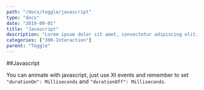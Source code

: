 ```yaml
---
path: "/docs/toggle/javascript"
type: "docs"
date: "2019-09-01"
title: "Javascript"
description: "Lorem ipsum dolor sit amet, consectetur adipiscing elit. Nunc tempus laoreet leo sit amet iaculis."
categories: ["300-Interaction"]
parent: "Toggle"
---
```


##Javascript

You can animate with javascript, just use Xt events and remember to set `"durationOn": Milliseconds` and `"durationOff": Milliseconds`.

<demo>
  <demovanilla src="demos/inline/demos/toggle/javascript">
  </demovanilla>
</demo>

